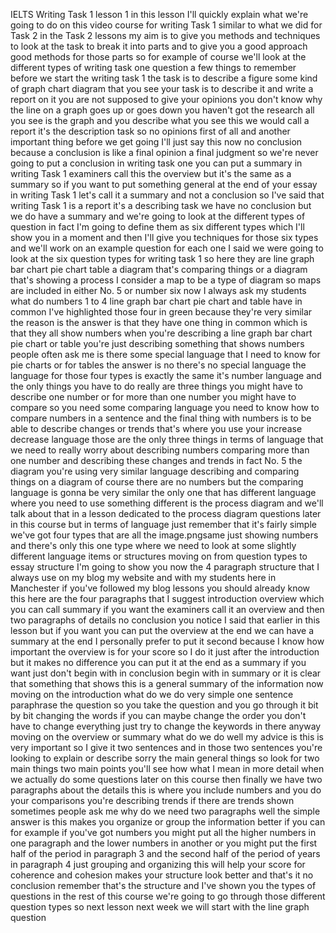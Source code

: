 IELTS Writing Task 1 lesson 1
in this lesson I'll quickly explain
what we're going to do
on this video course for writing Task 1
similar to what we did for Task 2 in the Task 2 lessons
my aim is to give you methods and techniques
to look at the task
to break it into parts
and to give you a good approach
good methods for those parts
so for example
of course
we'll look at the different types of writing task
one question a few things to remember before we start
the writing task 1
the task is to describe
a figure some kind of
graph chart diagram that you see
your task is to describe it and write a report on it
you are not supposed to give your opinions
you don't know
why the line on a graph goes up or goes down
you haven't got the research
all you see is the graph and you describe what you see
this we would call a report it's the description task
so no opinions first of all
and another important thing before we get going
I'll just say this now
no conclusion
because a conclusion is like a final opinion
a final judgment
so we're never going to put a conclusion
in writing task one
you can put a summary in writing Task 1
examiners call this the overview
but it's the same as a summary
so if you want to put something general
at the end of your essay
in writing Task 1
let's call it a summary and not a conclusion
so I've said that writing Task 1 is a report
it's a describing task
we have no conclusion but we do have a summary
and we're going to look at
the different types of question
in fact
I'm going to define them as six different types
which I'll show you in a moment
and then I'll give you techniques for those six types
and we'll work on an example question for each one
I said we were going to look at the six question
types for writing task 1
so here they are
line graph bar chart pie chart table
a diagram that's comparing things
or a diagram that's showing a process
I consider a map to be a type of diagram
so maps are included in either No. 5 or number six
now I always ask my students what do numbers 1 to 4
line graph bar chart
pie chart and table have in common
I've highlighted those four in green
because they're very similar
the reason is the answer is that they have
one thing in common
which is that they all show numbers
when you're describing
a line graph bar chart pie chart or table
you're just describing something that shows numbers
people often ask me
is there some special language that I need to know
for pie charts or for tables
the answer is no
there's no special language
the language for those four types is exactly the same
it's number language
and the only things you have to do really
are three things
you might have to describe one number
or
for more than one number you might have to compare
so you need some comparing language
you need to know how to compare numbers in a sentence
and the final thing with numbers
is to be able to describe
changes or trends
that's where you use your increase decrease language
those are the only three things
in terms of language
that we need to really worry about
describing numbers comparing more than one number
and describing these changes and trends
in fact No. 5 the diagram
you're using very similar language
describing and comparing things on a diagram
of course there are no numbers
but the comparing language is gonna be very similar
the only one that has
different language
where you need to use something different
is the process diagram
and we'll talk about that in a lesson
dedicated to the process diagram questions
later in this course
but in terms of language
just remember that it's fairly simple
we've got four types that are all the image.pngsame
just showing numbers
and there's only this one type where we need
to look at some slightly different language
items or structures
moving on from question types to essay structure
I'm going to show you now the 4 paragraph structure
that I always use on my blog my website
and with my students here in Manchester
if you've followed my blog lessons
you should already know this
here are the four paragraphs that I suggest
introduction
overview which you can call summary if you want
the examiners call it an overview
and then two paragraphs of details
no conclusion
you notice I said that earlier in this lesson
but if you want you can put the overview at the end
we can have a summary at the end
I personally prefer to put it second
because I know how important the overview is
for your score
so I do it just after the introduction
but it makes no difference
you can put it at the end as a summary if you want
just don't begin with in conclusion
begin with in summary or
it is clear that
something that shows this is
a general summary of the information
now moving on
the introduction what do we do very simple
one sentence paraphrase the question
so you take the question
and you go through it bit by bit
changing the words if you can maybe change the order
you don't have to change everything
just try to change the keywords in there
anyway moving on the overview or summary what do we do
well my advice is this is very important
so I give it two sentences
and in those two sentences
you're looking to explain or describe
sorry the main general things
so look for two main things two main points
you'll see how
what I mean in more detail when we
actually do some questions later on this course
then finally we have two paragraphs about the details
this is where you include
numbers and you do your comparisons
you're describing trends if there are trends shown
sometimes people ask me why do we need two paragraphs
well the simple answer is
this makes you organize
or group the information better
if you can
for example if you've got numbers you might put all the
higher numbers in one paragraph
and the lower numbers in another
or you might put the first half of the period
in paragraph 3
and the second half of the period of years
in paragraph 4
just grouping and organizing this will help
your score for coherence and cohesion
makes your structure look better
and that's it
no conclusion remember
that's the structure
and I've shown you the types of questions
in the rest of this course we're going to go through
those different question types
so next lesson next week
we will start with the line graph question
